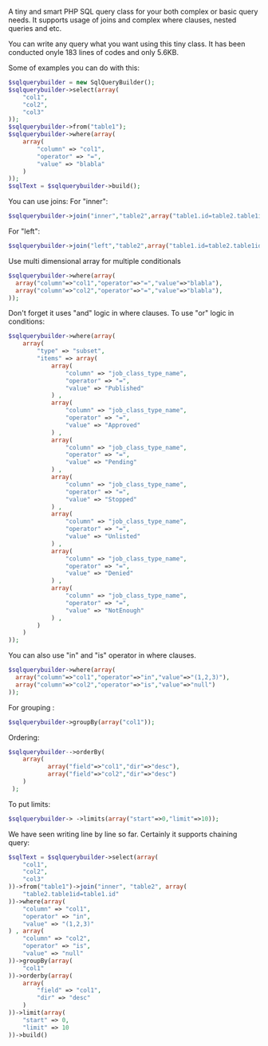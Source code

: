 A tiny and smart PHP SQL query class for your both complex or basic query needs.
It supports usage of joins and complex where clauses, nested queries and etc.

You can write any query what you want using this tiny class. It has been conducted onyle 183 lines of codes and only 5.6KB.

Some of examples you can do with this:

```php
$sqlquerybuilder = new SqlQueryBuilder();
$sqlquerybuilder->select(array(
	"col1",
	"col2",
	"col3"
));
$sqlquerybuilder->from("table1");
$sqlquerybuilder->where(array(
	array(
		"column" => "col1",
		"operator" => "=",
		"value" => "blabla"
	)
));
$sqlText = $sqlquerybuilder->build();
```
You can use joins:
For "inner":
```php
$sqlquerybuilder->join("inner","table2",array("table1.id=table2.table1id"));
```
For "left":
```php
$sqlquerybuilder->join("left","table2",array("table1.id=table2.table1id"));
```
Use multi dimensional array for multiple conditionals
```php
$sqlquerybuilder->where(array(
  array("column"=>"col1","operator"=>"=","value"=>"blabla"),
  array("column"=>"col2","operator"=>"=","value"=>"blabla"),
));
```
Don't forget it uses "and" logic in where clauses.
To use "or" logic in conditions:
```php
$sqlquerybuilder->where(array(
	array(
		"type" => "subset",
		"items" => array(
			array(
				"column" => "job_class_type_name",
				"operator" => "=",
				"value" => "Published"
			) ,
			array(
				"column" => "job_class_type_name",
				"operator" => "=",
				"value" => "Approved"
			) ,
			array(
				"column" => "job_class_type_name",
				"operator" => "=",
				"value" => "Pending"
			) ,
			array(
				"column" => "job_class_type_name",
				"operator" => "=",
				"value" => "Stopped"
			) ,
			array(
				"column" => "job_class_type_name",
				"operator" => "=",
				"value" => "Unlisted"
			) ,
			array(
				"column" => "job_class_type_name",
				"operator" => "=",
				"value" => "Denied"
			) ,
			array(
				"column" => "job_class_type_name",
				"operator" => "=",
				"value" => "NotEnough"
			) ,
		)
	)
));
```
You can also use "in" and "is" operator in where clauses.
```php
$sqlquerybuilder->where(array(
  array("column"=>"col1","operator"=>"in","value"=>"(1,2,3)"),
  array("column"=>"col2","operator"=>"is","value"=>"null")
));
```
For grouping :
```php
$sqlquerybuilder->groupBy(array("col1"));
```
Ordering:
```php
$sqlquerybuilder-->orderBy(
    array(
           array("field"=>"col1","dir"=>"desc"),
           array("field"=>"col2","dir"=>"desc")
    )
 );
```
To put limits:
```php
$sqlquerybuilder-> ->limits(array("start"=>0,"limit"=>10));
```
We have seen writing line by line so far.
Certainly it supports chaining query:
```php
$sqlText = $sqlquerybuilder->select(array(
	"col1",
	"col2",
	"col3"
))->from("table1")->join("inner", "table2", array(
	"table2.table1id=table1.id"
))->where(array(
	"column" => "col1",
	"operator" => "in",
	"value" => "(1,2,3)"
) , array(
	"column" => "col2",
	"operator" => "is",
	"value" => "null"
))->groupBy(array(
	"col1"
))->orderby(array(
	array(
		"field" => "col1",
		"dir" => "desc"
	)
))->limit(array(
	"start" => 0,
	"limit" => 10
))->build()
```
